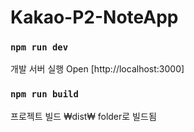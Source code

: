 # Kakao-P2-NoteApp

### `npm run dev`

개발 서버 실행
Open [http://localhost:3000]

### `npm run build`

프로젝트 빌드
₩dist₩ folder로 빌드됨
